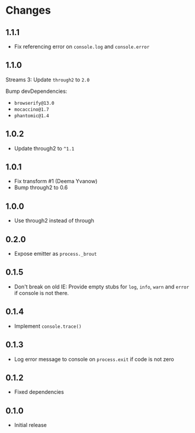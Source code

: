 # Changes

## 1.1.1

- Fix referencing error on `console.log` and `console.error`

## 1.1.0

Streams 3: Update `through2` to `2.0`

Bump devDependencies:

- `browserify@13.0`
- `mocaccino@1.7`
- `phantomic@1.4`

## 1.0.2

- Update through2 to `^1.1`

## 1.0.1

- Fix transform #1 (Deema Yvanow)
- Bump through2 to 0.6

## 1.0.0

- Use through2 instead of through

## 0.2.0

- Expose emitter as `process._brout`

## 0.1.5

- Don't break on old IE: Provide empty stubs for `log`, `info`, `warn` and
  `error` if console is not there.

## 0.1.4

- Implement `console.trace()`

## 0.1.3

- Log error message to console on `process.exit` if code is not zero

## 0.1.2

- Fixed dependencies

## 0.1.0

- Initial release

